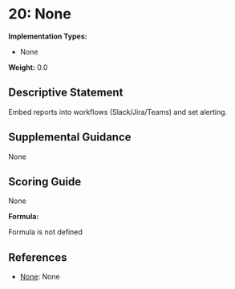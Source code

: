 # 20: None

**Implementation Types:**

- None

**Weight:** 0.0

## Descriptive Statement

Embed reports into workflows (Slack/Jira/Teams) and set alerting.

## Supplemental Guidance

None

## Scoring Guide

None

**Formula:**

Formula is not defined

## References

- [None](None): None

